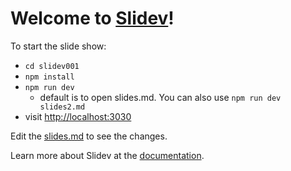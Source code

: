 # Welcome to [Slidev](https://github.com/slidevjs/slidev)!

To start the slide show:
- `cd slidev001` 
- `npm install`
- `npm run dev`
    - default is to open slides.md. You can also use `npm run dev slides2.md`
- visit <http://localhost:3030>

Edit the [slides.md](./slides.md) to see the changes.

Learn more about Slidev at the [documentation](https://sli.dev/).
